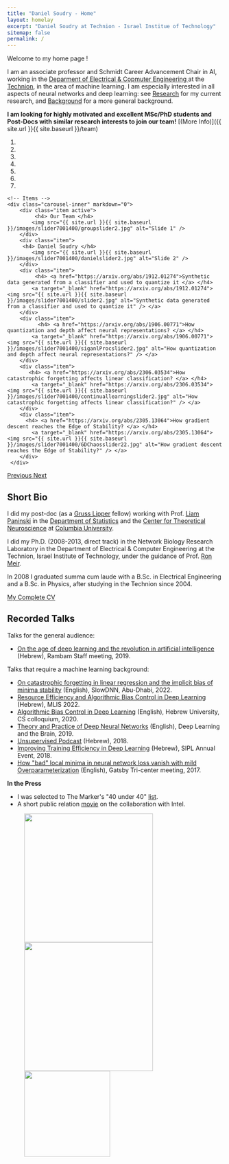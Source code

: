 ```yaml
---
title: "Daniel Soudry - Home"
layout: homelay
excerpt: "Daniel Soudry at Technion - Israel Institue of Technology"
sitemap: false
permalink: /
---
```

Welcome to my home page !

I am an associate professor and Schmidt Career Advancement Chair in AI, working in the [Deparment of Electrical & Copmuter Engineering ](https://ece.technion.ac.il/) at the [Technion](https://www.technion.ac.il/en/home-2/), in the area of machine learning. I am especially interested in all aspects of neural networks and deep learning: see [Research](research) for my current research, and [Background](background) for a more general background. 

 **I am looking for highly motivated and excellent MSc/PhD students and Post-Docs with similar research interests to join our team!** [(More Info)]({{ site.url }}{{ site.baseurl }}/team) 

<div markdown="0" id="carousel" class="carousel slide" data-ride="carousel" data-interval="4000" data-pause="hover" >
    <!-- Menu -->
    <ol class="carousel-indicators">
        <li data-target="#carousel" data-slide-to="0" class="active"></li>
        <li data-target="#carousel" data-slide-to="1"></li>
        <li data-target="#carousel" data-slide-to="2"></li>
        <li data-target="#carousel" data-slide-to="3"></li>
        <li data-target="#carousel" data-slide-to="4"></li>
        <li data-target="#carousel" data-slide-to="5"></li>
        <li data-target="#carousel" data-slide-to="6"></li>    
    </ol>

    <!-- Items -->
    <div class="carousel-inner" markdown="0">
        <div class="item active">
             <h4> Our Team </h4>
            <img src="{{ site.url }}{{ site.baseurl }}/images/slider7001400/groupslider2.jpg" alt="Slide 1" />
        </div>
        <div class="item">
         <h4> Daniel Soudry </h4>
            <img src="{{ site.url }}{{ site.baseurl }}/images/slider7001400/danielslider2.jpg" alt="Slide 2" />
        </div>
        <div class="item">
             <h4> <a href="https://arxiv.org/abs/1912.01274">Synthetic data generated from a classifier and used to quantize it </a> </h4>
            <a target="_blank" href="https://arxiv.org/abs/1912.01274"> <img src="{{ site.url }}{{ site.baseurl }}/images/slider7001400/slider2.jpg" alt="Synthetic data generated from a classifier and used to quantize it" /> </a>
        </div>
        <div class="item">
              <h4> <a href="https://arxiv.org/abs/1906.00771">How quantization and depth affect neural representations? </a> </h4>
            <a target="_blank" href="https://arxiv.org/abs/1906.00771"> <img src="{{ site.url }}{{ site.baseurl }}/images/slider7001400/siganlProcslider2.jpg" alt="How quantization and depth affect neural representations?" /> </a>
        </div>
        <div class="item">
           <h4> <a href="https://arxiv.org/abs/2306.03534">How catastrophic forgetting affects linear classification? </a> </h4>
            <a target="_blank" href="https://arxiv.org/abs/2306.03534"> <img src="{{ site.url }}{{ site.baseurl }}/images/slider7001400/continuallearningslider2.jpg" alt="How catastrophic forgetting affects linear classification?" /> </a>
        </div>
        <div class="item">
          <h4> <a href="https://arxiv.org/abs/2305.13064">How gradient descent reaches the Edge of Stability? </a> </h4>
            <a target="_blank" href="https://arxiv.org/abs/2305.13064"> <img src="{{ site.url }}{{ site.baseurl }}/images/slider7001400/GDChaosslider22.jpg" alt="How gradient descent reaches the Edge of Stability?" /> </a>
        </div>
     </div>
  <a class="left carousel-control" href="#carousel" role="button" data-slide="prev">
    <span class="glyphicon glyphicon-chevron-left" aria-hidden="true"></span>
    <span class="sr-only">Previous</span>
  </a>
  <a class="right carousel-control" href="#carousel" role="button" data-slide="next">
    <span class="glyphicon glyphicon-chevron-right" aria-hidden="true"></span>
    <span class="sr-only">Next</span>
  </a>
</div>

## Short Bio

I did my post-doc (as a [Gruss Lipper](https://eglcf.org/) fellow) working with Prof. [Liam Paninski](http://www.stat.columbia.edu/~liam/) in the [Department of Statistics](https://stat.columbia.edu/) and the [Center for Theoretical Neuroscience](https://ctn.zuckermaninstitute.columbia.edu/) at [Columbia University](https://www.columbia.edu/).

I did my Ph.D. (2008-2013, direct track) in the Network Biology Research Laboratory in the Department of Electrical & Computer Engineering at the Technion, Israel Institute of Technology, under the guidance of Prof. [Ron Meir](https://ronmeir.net.technion.ac.il/).

In 2008 I graduated summa cum laude with a B.Sc. in Electrical Engineering and a B.Sc. in Physics, after studying in the Technion since 2004.

[My Complete CV](https://www.dropbox.com/scl/fi/meeb90dlqii5fdbpdz3uy/CV-Daniel-Soudry.pdf?rlkey=c8jtugouhozqxdx1gmcv24tiy&dl=0)

## Recorded Talks

Talks for the general audience:

- [On the age of deep learning and the revolution in artificial intelligence](https://www.youtube.com/watch?v=MJ1w4ne3F3I) (Hebrew), Rambam Staff meeting, 2019.
  
Talks that require a machine learning background:

- [On catastrophic forgetting in linear regression and the implicit bias of minima stability](https://www.youtube.com/watch?v=FlXSWTgTAng&t=1319s) (English), SlowDNN, Abu-Dhabi, 2022.
- [Resource Efficiency and Algorithmic Bias Control in Deep Learning](https://www.youtube.com/watch?v=GYwJzVWkIVU) (Hebrew), MLIS 2022.
- [Algorithmic Bias Control in Deep Learning](https://www.youtube.com/watch?v=H_jnKJ-dkjo) (English), Hebrew University, CS colloquium, 2020.
- [Theory and Practice of Deep Neural Networks](https://www.youtube.com/watch?v=Gn5VNZugT_w&list=PLYq7WW565SZgQvXsi0KsaP2wa221-JYzv&t=1564s) (English), Deep Learning and the Brain, 2019.
- [Unsupervised Podcast](https://www.themarker.com/techblogs/unsupervised/2019-02-07/ty-article/0000017f-f89c-d2d5-a9ff-f89c22f30000) (Hebrew), 2018.
- [Improving Training Efficiency in Deep Learning](https://www.youtube.com/watch?v=CaKlcxyBRP8&t=1s) (Hebrew), SIPL Annual Event, 2018.
- [How "bad" local minima in neural network loss vanish with mild Overparameterization](https://www.youtube.com/watch?v=wagG1MfqPD0) (English), Gatsby Tri-center meeting, 2017.

**In the Press**
- I was selected to The Marker's "40 under 40" [list](https://www.themarker.com/magazine/2021-11-08/ty-article-static-ext/0000017f-f0a8-d497-a1ff-f2a8f8d20000).
- A short public relation [movie](https://www.youtube.com/watch?v=PYCBZl4MdP0) on the collaboration with Intel.

<figure class="fourth">
  <img src="{{ site.url }}{{ site.baseurl }}/images/logopic/Technion_logo_2.png" style="width: 300px">
  <img src="{{ site.url }}{{ site.baseurl }}/images/logopic/EElogo.png" style="width: 300px">
  <img src="{{ site.url }}{{ site.baseurl }}/images/logopic/LogoNBRL.jpg" style="width: 200px">
</figure>
